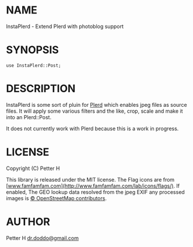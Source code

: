 # NAME

InstaPlerd - Extend Plerd with photoblog support

# SYNOPSIS

    use InstaPlerd::Post;

# DESCRIPTION

InstaPlerd is some sort of pluin for [Plerd](https://github.com/jmacdotorg/plerd) which enables jpeg files as source files. It will apply some various filters and the like, crop, scale and make it into an Plerd::Post.

It does not currently work with Plerd because this is a work in progress.

# LICENSE

Copyright (C) Petter H

This library is released under the MIT license. The Flag icons are from  [www.famfamfam.com](http://www.famfamfam.com/lab/icons/flags/).
If enabled, The GEO lookup data resolved from the jpeg EXIF any processed images is [© OpenStreetMap contributors](https://www.openstreetmap.org/copyright).

# AUTHOR

Petter H <dr.doddo@gmail.com>
